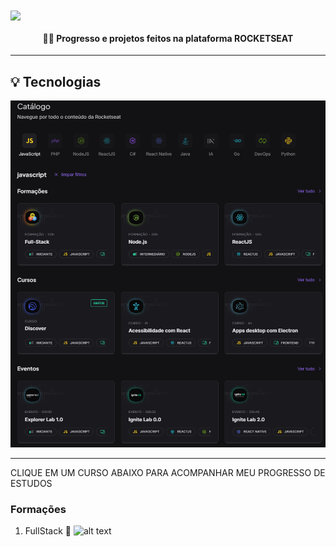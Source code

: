  <img align="center" src="https://i.imgur.com/szNEUar.gif">
 <h4 align="center">👨‍💻  Progresso e projetos feitos na plataforma ROCKETSEAT</h4>

<hr>

## 💡 Tecnologias
![alt text](image.png)
<hr>

CLIQUE EM UM CURSO ABAIXO PARA ACOMPANHAR MEU PROGRESSO DE ESTUDOS

### Formações
1. FullStack 🚧
![alt text](image-1.png)